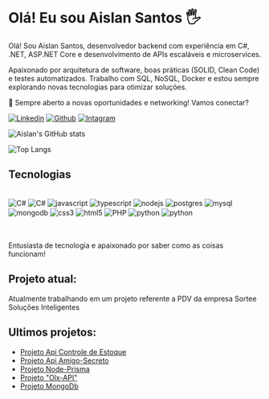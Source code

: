 # Olá! Eu sou Aislan Santos 🖐️


Olá! Sou Aislan Santos, desenvolvedor backend com experiência em C#, .NET, ASP.NET Core e desenvolvimento de APIs escaláveis e microservices.

Apaixonado por arquitetura de software, boas práticas (SOLID, Clean Code) e testes automatizados. Trabalho com SQL, NoSQL, Docker e estou sempre explorando novas tecnologias para otimizar soluções.

🚀 Sempre aberto a novas oportunidades e networking! Vamos conectar?

[![Linkedin](https://img.shields.io/badge/LinkedIn-0077B5?style=for-the-badge&logo=linkedin&logoColor=white)](https://www.linkedin.com/in/aislan-ap-santos/)
[![Github](https://img.shields.io/badge/GitHub-100000?style=for-the-badge&logo=github&logoColor=white)](https://github.com/aislansantos)
[![Intagram](https://img.shields.io/badge/Instagram-E4405F?style=for-the-badge&logo=instagram&logoColor=white)](https://www.instagram.com/aislan4056/)

![Aislan's GitHub stats](https://github-readme-stats.vercel.app/api?username=aislansantos&show_icons=true&theme=dracula)

![Top Langs](https://github-readme-stats.vercel.app/api/top-langs/?username=aislansantos&langs_count=8)

## Tecnologias

<div style="display: inline_block"><br>
     <img align="center" alt="C#" src="https://img.shields.io/badge/C%23-239120?style=for-the-badge&logo=c-sharp&logoColor=white" />
     <img align="center" alt="C#" src="https://img.shields.io/badge/.NET-5C2D91?logo=.net&logoColor=white&style=for-the-badge" />
    <img align="center" alt="javascript" src="https://img.shields.io/badge/JavaScript-F7DF1E?style=for-the-badge&logo=javascript&logoColor=black" />
    <img align="center" alt="typescript" src="https://img.shields.io/badge/TypeScript-007ACC?style=for-the-badge&logo=typescript&logoColor=white" />
    <img align="center" alt="nodejs" src="https://img.shields.io/badge/Node.js-43853D?style=for-the-badge&logo=node.js&logoColor=white" />
    <img align="center" alt="postgres" src="https://img.shields.io/badge/PostgreSQL-316192?style=for-the-badge&logo=postgresql&logoColor=white" />
    <img align="center" alt="mysql" src="https://img.shields.io/badge/MySQL-005C84?style=for-the-badge&logo=mysql&logoColor=white" />
    <img align="center" alt="mongodb" src="https://img.shields.io/badge/MongoDB-4EA94B?style=for-the-badge&logo=mongodb&logoColor=white" />
    <img align="center" alt="css3" src="https://img.shields.io/badge/CSS3-1572B6?style=for-the-badge&logo=css3&logoColor=white" />
    <img align="center" alt="html5" src="https://img.shields.io/badge/HTML5-E34F26?style=for-the-badge&logo=html5&logoColor=white" />
    <img align="center" alt="PHP" src="https://img.shields.io/badge/PHP-777BB4?style=for-the-badge&logo=php&logoColor=white" />
    <img align="center" alt="python" src="https://img.shields.io/badge/Python-3776AB?style=for-the-badge&logo=python&logoColor=white" />
    <img align="center" alt="python" src="https://img.shields.io/badge/MariaDB-01529E?logo=mariadb&logoColor=white&style=for-the-badge" />
    
    

</div>
<br><br>
<p>
Entusiasta de tecnologia e apaixonado por saber como as coisas funcionam!
</p>

## Projeto atual:
Atualmente trabalhando em um projeto referente a PDV da empresa Sortee Soluções Inteligentes<br>

## Ultimos projetos:
- [Projeto Api Controle de Estoque](https://github.com/aislansantos/backend_controle_estoque)<br>
- [Projeto Api Amigo-Secreto](https://github.com/aislansantos/amigo-secreto)<br>
- [Projeto Node-Prisma](https://github.com/aislansantos/node-prisma)<br>
- [Projeto "Olx-API"](https://github.com/aislansantos/olx-api)<br>
- [Projeto MongoDb](https://github.com/aislansantos/mongoDb-project)<br>
